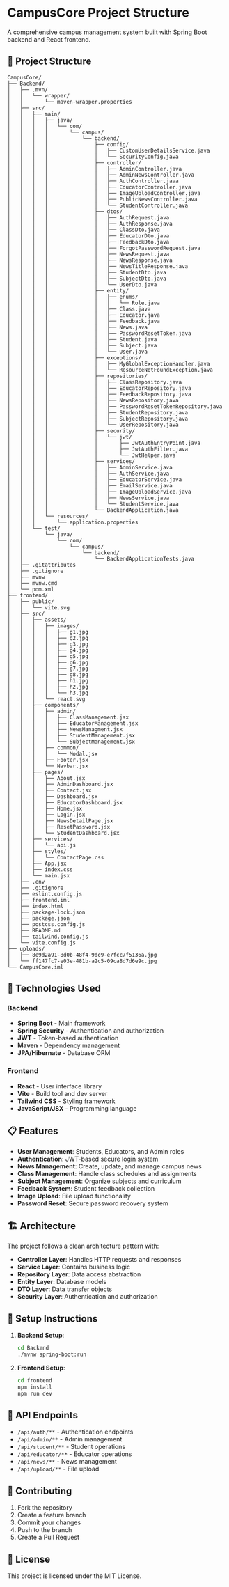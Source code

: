 # CampusCore Project Structure

A comprehensive campus management system built with Spring Boot backend and React frontend.

## 📁 Project Structure

```
CampusCore/
├── Backend/
│   ├── .mvn/
│   │   └── wrapper/
│   │       └── maven-wrapper.properties
│   ├── src/
│   │   ├── main/
│   │   │   ├── java/
│   │   │   │   └── com/
│   │   │   │       └── campus/
│   │   │   │           └── backend/
│   │   │   │               ├── config/
│   │   │   │               │   ├── CustomUserDetailsService.java
│   │   │   │               │   └── SecurityConfig.java
│   │   │   │               ├── controller/
│   │   │   │               │   ├── AdminController.java
│   │   │   │               │   ├── AdminNewsController.java
│   │   │   │               │   ├── AuthController.java
│   │   │   │               │   ├── EducatorController.java
│   │   │   │               │   ├── ImageUploadController.java
│   │   │   │               │   ├── PublicNewsController.java
│   │   │   │               │   └── StudentController.java
│   │   │   │               ├── dtos/
│   │   │   │               │   ├── AuthRequest.java
│   │   │   │               │   ├── AuthResponse.java
│   │   │   │               │   ├── ClassDto.java
│   │   │   │               │   ├── EducatorDto.java
│   │   │   │               │   ├── FeedbackDto.java
│   │   │   │               │   ├── ForgotPasswordRequest.java
│   │   │   │               │   ├── NewsRequest.java
│   │   │   │               │   ├── NewsResponse.java
│   │   │   │               │   ├── NewsTitleResponse.java
│   │   │   │               │   ├── StudentDto.java
│   │   │   │               │   ├── SubjectDto.java
│   │   │   │               │   └── UserDto.java
│   │   │   │               ├── entity/
│   │   │   │               │   ├── enums/
│   │   │   │               │   │   └── Role.java
│   │   │   │               │   ├── Class.java
│   │   │   │               │   ├── Educator.java
│   │   │   │               │   ├── Feedback.java
│   │   │   │               │   ├── News.java
│   │   │   │               │   ├── PasswordResetToken.java
│   │   │   │               │   ├── Student.java
│   │   │   │               │   ├── Subject.java
│   │   │   │               │   └── User.java
│   │   │   │               ├── exceptions/
│   │   │   │               │   ├── MyGlobalExceptionHandler.java
│   │   │   │               │   └── ResourceNotFoundException.java
│   │   │   │               ├── repositories/
│   │   │   │               │   ├── ClassRepository.java
│   │   │   │               │   ├── EducatorRepository.java
│   │   │   │               │   ├── FeedbackRepository.java
│   │   │   │               │   ├── NewsRepository.java
│   │   │   │               │   ├── PasswordResetTokenRepository.java
│   │   │   │               │   ├── StudentRepository.java
│   │   │   │               │   ├── SubjectRepository.java
│   │   │   │               │   └── UserRepository.java
│   │   │   │               ├── security/
│   │   │   │               │   └── jwt/
│   │   │   │               │       ├── JwtAuthEntryPoint.java
│   │   │   │               │       ├── JwtAuthFilter.java
│   │   │   │               │       └── JwtHelper.java
│   │   │   │               ├── services/
│   │   │   │               │   ├── AdminService.java
│   │   │   │               │   ├── AuthService.java
│   │   │   │               │   ├── EducatorService.java
│   │   │   │               │   ├── EmailService.java
│   │   │   │               │   ├── ImageUploadService.java
│   │   │   │               │   ├── NewsService.java
│   │   │   │               │   └── StudentService.java
│   │   │   │               └── BackendApplication.java
│   │   │   └── resources/
│   │   │       └── application.properties
│   │   └── test/
│   │       └── java/
│   │           └── com/
│   │               └── campus/
│   │                   └── backend/
│   │                       └── BackendApplicationTests.java
│   ├── .gitattributes
│   ├── .gitignore
│   ├── mvnw
│   ├── mvnw.cmd
│   └── pom.xml
├── frontend/
│   ├── public/
│   │   └── vite.svg
│   ├── src/
│   │   ├── assets/
│   │   │   ├── images/
│   │   │   │   ├── g1.jpg
│   │   │   │   ├── g2.jpg
│   │   │   │   ├── g3.jpg
│   │   │   │   ├── g4.jpg
│   │   │   │   ├── g5.jpg
│   │   │   │   ├── g6.jpg
│   │   │   │   ├── g7.jpg
│   │   │   │   ├── g8.jpg
│   │   │   │   ├── h1.jpg
│   │   │   │   ├── h2.jpg
│   │   │   │   └── h3.jpg
│   │   │   └── react.svg
│   │   ├── components/
│   │   │   ├── admin/
│   │   │   │   ├── ClassManagement.jsx
│   │   │   │   ├── EducatorManagement.jsx
│   │   │   │   ├── NewsManagment.jsx
│   │   │   │   ├── StudentManagement.jsx
│   │   │   │   └── SubjectManagement.jsx
│   │   │   ├── common/
│   │   │   │   └── Modal.jsx
│   │   │   ├── Footer.jsx
│   │   │   └── Navbar.jsx
│   │   ├── pages/
│   │   │   ├── About.jsx
│   │   │   ├── AdminDashboard.jsx
│   │   │   ├── Contact.jsx
│   │   │   ├── Dashboard.jsx
│   │   │   ├── EducatorDashboard.jsx
│   │   │   ├── Home.jsx
│   │   │   ├── Login.jsx
│   │   │   ├── NewsDetailPage.jsx
│   │   │   ├── ResetPassword.jsx
│   │   │   └── StudentDashboard.jsx
│   │   ├── services/
│   │   │   └── api.js
│   │   ├── styles/
│   │   │   └── ContactPage.css
│   │   ├── App.jsx
│   │   ├── index.css
│   │   └── main.jsx
│   ├── .env
│   ├── .gitignore
│   ├── eslint.config.js
│   ├── frontend.iml
│   ├── index.html
│   ├── package-lock.json
│   ├── package.json
│   ├── postcss.config.js
│   ├── README.md
│   ├── tailwind.config.js
│   └── vite.config.js
├── uploads/
│   ├── 8e9d2a91-8d0b-48f4-9dc9-e7fcc7f5136a.jpg
│   └── ff147fc7-e03e-481b-a2c5-09ca8d7d6e9c.jpg
└── CampusCore.iml
```

## 🚀 Technologies Used

### Backend
- **Spring Boot** - Main framework
- **Spring Security** - Authentication and authorization
- **JWT** - Token-based authentication
- **Maven** - Dependency management
- **JPA/Hibernate** - Database ORM

### Frontend
- **React** - User interface library
- **Vite** - Build tool and dev server
- **Tailwind CSS** - Styling framework
- **JavaScript/JSX** - Programming language

## 📋 Features

- **User Management**: Students, Educators, and Admin roles
- **Authentication**: JWT-based secure login system
- **News Management**: Create, update, and manage campus news
- **Class Management**: Handle class schedules and assignments
- **Subject Management**: Organize subjects and curriculum
- **Feedback System**: Student feedback collection
- **Image Upload**: File upload functionality
- **Password Reset**: Secure password recovery system

## 🏗️ Architecture

The project follows a clean architecture pattern with:

- **Controller Layer**: Handles HTTP requests and responses
- **Service Layer**: Contains business logic
- **Repository Layer**: Data access abstraction
- **Entity Layer**: Database models
- **DTO Layer**: Data transfer objects
- **Security Layer**: Authentication and authorization

## 🔧 Setup Instructions

1. **Backend Setup**:
   ```bash
   cd Backend
   ./mvnw spring-boot:run
   ```

2. **Frontend Setup**:
   ```bash
   cd frontend
   npm install
   npm run dev
   ```

## 📝 API Endpoints

- `/api/auth/**` - Authentication endpoints
- `/api/admin/**` - Admin management
- `/api/student/**` - Student operations
- `/api/educator/**` - Educator operations
- `/api/news/**` - News management
- `/api/upload/**` - File upload

## 🤝 Contributing

1. Fork the repository
2. Create a feature branch
3. Commit your changes
4. Push to the branch
5. Create a Pull Request

## 📄 License

This project is licensed under the MIT License.
